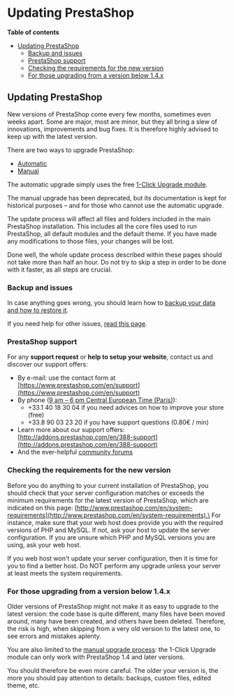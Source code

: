 # Updating PrestaShop

**Table of contents**

* [Updating PrestaShop](./#UpdatingPrestaShop-UpdatingPrestaShop)
  * [Backup and issues](./#UpdatingPrestaShop-Backupandissues)
  * [PrestaShop support](./#UpdatingPrestaShop-PrestaShopsupport)
  * [Checking the requirements for the new version](./#UpdatingPrestaShop-Checkingtherequirementsforthenewversion)
  * [For those upgrading from a version below 1.4.x](./#UpdatingPrestaShop-Forthoseupgradingfromaversionbelow1.4.x)

## Updating PrestaShop <a href="#updatingprestashop-updatingprestashop" id="updatingprestashop-updatingprestashop"></a>

New versions of PrestaShop come every few months, sometimes even weeks apart. Some are major, most are minor, but they all bring a slew of innovations, improvements and bug fixes. It is therefore highly advised to keep up with the latest version.

There are two ways to upgrade PrestaShop:

* [Automatic](automatic-update.md)
* [Manual](manual-update.md)

The automatic upgrade simply uses the free [1-Click Upgrade module](http://addons.prestashop.com/en/administration-tools-prestashop-modules/5496-1-click-upgrade-autoupgrade.html).

The manual upgrade has been deprecated, but its documentation is kept for historical purposes – and for those who cannot use the automatic upgrade.

The update process will affect all files and folders included in the main PrestaShop installation. This includes all the core files used to run PrestaShop, all default modules and the default theme. If you have made any modifications to those files, your changes will be lost.

Done well, the whole update process described within these pages should not take more than half an hour. Do not try to skip a step in order to be done with it faster, as all steps are crucial.

### Backup and issues <a href="#updatingprestashop-backupandissues" id="updatingprestashop-backupandissues"></a>

In case anything goes wrong, you should learn how to [backup your data and how to restore it](making-and-restoring-your-own-backup.md).

If you need help for other issues, [read this page](in-case-of-issues.md).  &#x20;

### PrestaShop support <a href="#updatingprestashop-prestashopsupport" id="updatingprestashop-prestashopsupport"></a>

For any **support request** or **help to setup your website**, contact us and discover our support offers:

* By e-mail: use the contact form at [https://www.prestashop.com/en/support](https://www.prestashop.com/en/support)
* By phone ([9 am – 6 pm Central European Time (Paris)](http://www.timeanddate.com/worldclock/france/paris)):
  * \+33.1 40 18 30 04 if you need advices on how to improve your store (free)
  * \+33.8 90 03 23 20 if you have support questions (0.80€ / min)
* Learn more about our support offers: [http://addons.prestashop.com/en/388-support](http://addons.prestashop.com/en/388-support)
* And the ever-helpful [community forums](http://www.prestashop.com/forums/)

### Checking the requirements for the new version <a href="#updatingprestashop-checkingtherequirementsforthenewversion" id="updatingprestashop-checkingtherequirementsforthenewversion"></a>

Before you do anything to your current installation of PrestaShop, you should check that your server configuration matches or exceeds the minimum requirements for the latest version of PrestaShop, which are indicated on this page: [http://www.prestashop.com/en/system-requirements](http://www.prestashop.com/en/system-requirements).\
For instance, make sure that your web host does provide you with the required versions of PHP and MySQL. If not, ask your host to update the server configuration. If you are unsure which PHP and MySQL versions you are using, ask your web host.

If you web host won't update your server configuration, then it is time for you to find a better host. Do NOT perform any upgrade unless your server at least meets the system requirements.

### For those upgrading from a version below 1.4.x <a href="#updatingprestashop-forthoseupgradingfromaversionbelow1.4.x" id="updatingprestashop-forthoseupgradingfromaversionbelow1.4.x"></a>

Older versions of PrestaShop might not make it as easy to upgrade to the latest version: the code base is quite different, many files have been moved around, many have been created, and others have been deleted. Therefore, the risk is high, when skipping from a very old version to the latest one, to see errors and mistakes aplenty.

You are also limited to the [manual upgrade process](manual-update.md): the 1-Click Upgrade module can only work with PrestaShop 1.4 and later versions.

You should therefore be even more careful. The older your version is, the more you should pay attention to details: backups, custom files, edited theme, etc.
